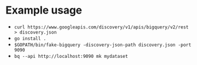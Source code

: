 # Example usage

* `curl https://www.googleapis.com/discovery/v1/apis/bigquery/v2/rest > discovery.json`
* `go install .`
* `$GOPATH/bin/fake-bigquery -discovery-json-path discovery.json -port 9090`
* `bq --api http://localhost:9090 mk mydataset`
